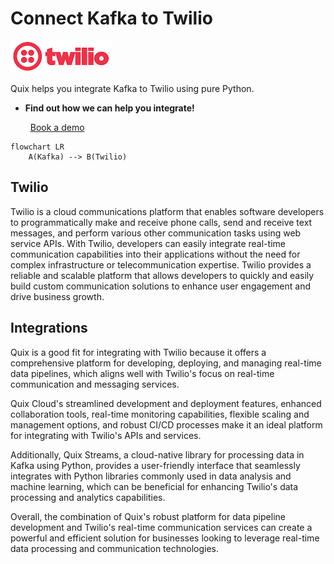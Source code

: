# Connect Kafka to Twilio

![](./images/logo_1.jpg)

Quix helps you integrate Kafka to Twilio using pure Python.

<div class="grid cards blog-grid-card" markdown>

- __Find out how we can help you integrate!__

    <a class="md-button md-button--primary" href="https://share.hsforms.com/1iW0TmZzKQMChk0lxd_tGiw4yjw2?__hstc=175542013.2303933fbd746c0ac86d9ccbe9bc9100.1728383268831.1729603416735.1729620918855.31&__hssc=175542013.1.1729620918855&__hsfp=2132701734" target="_blank" style="margin:.5rem;">Book a demo</a>

</div>

```mermaid
flowchart LR
    A(Kafka) --> B(Twilio)
```

## Twilio

Twilio is a cloud communications platform that enables software developers to programmatically make and receive phone calls, send and receive text messages, and perform various other communication tasks using web service APIs. With Twilio, developers can easily integrate real-time communication capabilities into their applications without the need for complex infrastructure or telecommunication expertise. Twilio provides a reliable and scalable platform that allows developers to quickly and easily build custom communication solutions to enhance user engagement and drive business growth.

## Integrations

Quix is a good fit for integrating with Twilio because it offers a comprehensive platform for developing, deploying, and managing real-time data pipelines, which aligns well with Twilio's focus on real-time communication and messaging services. 

Quix Cloud's streamlined development and deployment features, enhanced collaboration tools, real-time monitoring capabilities, flexible scaling and management options, and robust CI/CD processes make it an ideal platform for integrating with Twilio's APIs and services. 

Additionally, Quix Streams, a cloud-native library for processing data in Kafka using Python, provides a user-friendly interface that seamlessly integrates with Python libraries commonly used in data analysis and machine learning, which can be beneficial for enhancing Twilio's data processing and analytics capabilities.

Overall, the combination of Quix's robust platform for data pipeline development and Twilio's real-time communication services can create a powerful and efficient solution for businesses looking to leverage real-time data processing and communication technologies.

